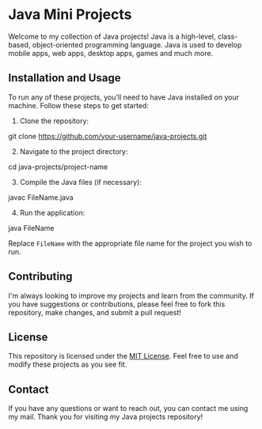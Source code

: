 # Java Mini Projects
Welcome to my collection of Java projects!
Java is a high-level, class-based, object-oriented programming language. 
Java is used to develop mobile apps, web apps, desktop apps, games and much more. 

## Installation and Usage

To run any of these projects, you'll need to have Java installed on your machine. Follow these steps to get started:

1. Clone the repository:

git clone https://github.com/your-username/java-projects.git

2. Navigate to the project directory:

cd java-projects/project-name

3. Compile the Java files (if necessary):

javac FileName.java

4. Run the application:

java FileName


Replace `FileName` with the appropriate file name for the project you wish to run.

## Contributing

I'm always looking to improve my projects and learn from the community. If you have suggestions or contributions, please feel free to fork this repository, make changes, and submit a pull request!

## License

This repository is licensed under the [MIT License](LICENSE.md). Feel free to use and modify these projects as you see fit.

## Contact

If you have any questions or want to reach out, you can contact me using my mail.
Thank you for visiting my Java projects repository!